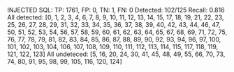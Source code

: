 INJECTED SQL: TP: 1761, FP: 0, TN: 1, FN: 0
Detected: 102/125
Recall: 0.816
All detected: [0, 1, 2, 3, 4, 6, 7, 8, 9, 10, 11, 12, 13, 14, 15, 17, 18, 19, 21, 22, 23, 25, 26, 27, 28, 29, 31, 32, 33, 34, 35, 36, 37, 38, 39, 40, 42, 43, 44, 46, 47, 50, 51, 52, 53, 54, 56, 57, 58, 59, 60, 61, 62, 63, 64, 65, 67, 68, 69, 71, 72, 75, 76, 77, 78, 79, 81, 82, 83, 84, 85, 86, 87, 88, 89, 90, 92, 93, 94, 96, 97, 100, 101, 102, 103, 104, 106, 107, 108, 109, 110, 111, 112, 113, 114, 115, 117, 118, 119, 121, 122, 123]
All undeteced: [5, 16, 20, 24, 30, 41, 45, 48, 49, 55, 66, 70, 73, 74, 80, 91, 95, 98, 99, 105, 116, 120, 124]
